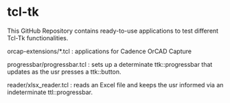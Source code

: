 # tcl-tk
This GitHub Repository contains ready-to-use applications to test different Tcl-Tk functionalities.

orcap-extensions/*.tcl : applications for Cadence OrCAD Capture

progressbar/progressbar.tcl : sets up a determinate ttk::progressbar that updates as the usr presses a ttk::button. 

reader/xlsx_reader.tcl : reads an Excel file and keeps the usr informed via an indeterminate ttl::progressbar.
